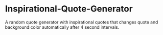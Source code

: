 # Inspirational-Quote-Generator
 A random quote generator with inspirational quotes that changes quote and background color automatically after 4 second intervals.
